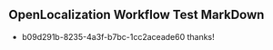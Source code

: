 ## OpenLocalization Workflow Test MarkDown
* b09d291b-8235-4a3f-b7bc-1cc2aceade60 thanks!

<!--HONumber=Jul16_HO4-->


